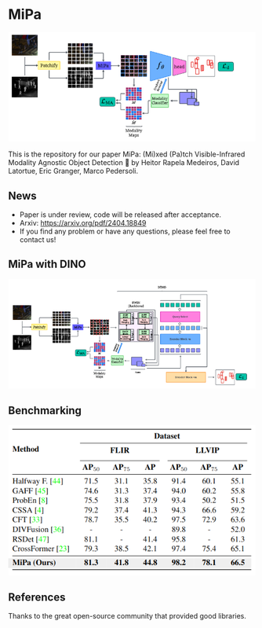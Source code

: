 # MiPa

![MiPa Highlevel](./resources/mipa_highlevel.png)

This is the repository for our paper MiPa: (Mi)xed (Pa)tch Visible-Infrared Modality Agnostic Object Detection 🔗 by Heitor Rapela Medeiros, David Latortue, Eric Granger, Marco Pedersoli.


## News

 - Paper is under review, code will be released after acceptance.
 - Arxiv: https://arxiv.org/pdf/2404.18849 
 - If you find any problem or have any questions, please feel free to contact us!



## MiPa with DINO

![MiPa DINO](./resources/mipa_dino.png)

## Benchmarking

![MiPa Benchmark](./resources/benchmark.png)



## References

Thanks to the great open-source community that provided good libraries.